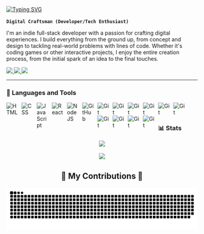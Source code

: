 [![Typing SVG](https://readme-typing-svg.demolab.com?font=Fira+Code&size=25&duration=4000&pause=10000&color=FFFFFF&background=FFFFFF00&random=false&width=850&separator=%3C&lines=Hi+There!+%F0%9F%91%8B;+I'm+Bao+Nguyen.+A+Fullstack+Developer!+%F0%9F%92%BB)](https://git.io/typing-svg)

**`Digital Craftsman (Developer/Tech Enthusiast)`**

I'm an indie full-stack developer with a passion for crafting digital experiences. I build everything from the ground up, from concept and design to tackling real-world problems with lines of code. Whether it's coding games or other interactive projects, I enjoy the entire creation process, from the initial spark of an idea to the final touches.

<div align="left"> 
  <a href="mailto:silentbn@skiff.com">
    <img src="https://img.shields.io/badge/Gmail-333333?style=for-the-badge&logo=gmail&logoColor=red" />
  </a>
  <a href="https://www.linkedin.com/in/nguyendbao/" target="_blank">
    <img src="https://img.shields.io/badge/LinkedIn-0077B5?style=for-the-badge&logo=linkedin&logoColor=white" target="_blank" />
  </a>
  <a href="https://github.com/" target="_blank">
     <img src="https://img.shields.io/badge/Portfolio-FF5722?style=for-the-badge&logo=todoist&logoColor=white" target="_blank" /> <!-- sqlite, safari, google-chrome are other good icon options -->
  </a>
</div>

---

### 🧰 Languages and Tools

<a href="https://www.w3.org/html/" target="_blank">
  <img align="left" alt="HTML" width="30px" style="padding-right:10px;" src="https://cdn.jsdelivr.net/gh/devicons/devicon/icons/html5/html5-plain.svg" />
</a>
<a href="https://www.w3schools.com/css/" target="_blank">
  <img align="left" alt="CSS" width="30px" style="padding-right:10px;" src="https://cdn.jsdelivr.net/gh/devicons/devicon/icons/css3/css3-plain.svg" />
</a>
<a href="https://developer.mozilla.org/en-US/docs/Web/JavaScript" target="_blank">
  <img align="left" alt="JavaScript" width="30px" style="padding-right:10px;" src="https://cdn.jsdelivr.net/gh/devicons/devicon/icons/javascript/javascript-plain.svg" />
</a>
<a href="https://react.dev/" target="_blank">
  <img align="left" alt="React" width="30px" style="padding-right:10px;" src="https://cdn.jsdelivr.net/gh/devicons/devicon/icons/react/react-original.svg" />
</a>
<a href="https://nodejs.org/en" target="_blank">
  <img align="left" alt="NodeJS" width="30px" style="padding-right:10px;" src="https://cdn.jsdelivr.net/gh/devicons/devicon/icons/nodejs/nodejs-original.svg" />
</a>
<a href="https://github.com/" target="_blank">
  <img align="left" alt="GitHub" width="30px" style="padding-right:10px;" src="https://cdn.jsdelivr.net/gh/devicons/devicon/icons/github/github-original.svg" />
</a>
<a href="https://git-scm.com/" target="_blank">
  <img align="left" alt="Git" width="30px" style="padding-right:10px;" src="https://cdn.jsdelivr.net/gh/devicons/devicon/icons/git/git-original.svg" />
</a>
<a href="https://www.cypress.io/" target="_blank">
  <img align="left" alt="Git" width="30px" style="padding-right:10px;" src="https://cdn.jsdelivr.net/gh/devicons/devicon@latest/icons/cypressio/cypressio-original.svg" />
</a>
<a href="https://expressjs.com/" target="_blank">
  <img align="left" alt="Git" width="30px" style="padding-right:10px;" src="https://cdn.jsdelivr.net/gh/devicons/devicon@latest/icons/express/express-original.svg" />
</a>
<a href="https://redux.js.org/" target="_blank">
  <img align="left" alt="Git" width="30px" style="padding-right:10px;" src="https://cdn.jsdelivr.net/gh/devicons/devicon@latest/icons/redux/redux-original.svg" />
</a>
<a href="https://www.postman.com/" target="_blank">
  <img align="left" alt="Git" width="30px" style="padding-right:10px;" src="https://cdn.jsdelivr.net/gh/devicons/devicon@latest/icons/postman/postman-original.svg" />
</a>
<a href="https://posit.co/download/rstudio-desktop/" target="_blank">
  <img align="left" alt="Git" width="30px" style="padding-right:10px;" src="https://cdn.jsdelivr.net/gh/devicons/devicon@latest/icons/rstudio/rstudio-original.svg" />
</a>
<a href="https://getbootstrap.com/" target="_blank">
  <img align="left" alt="Git" width="30px" style="padding-right:10px;" src="https://cdn.jsdelivr.net/gh/devicons/devicon@latest/icons/bootstrap/bootstrap-original.svg" />
</a>
<a href="https://lesscss.org/" target="_blank">
  <img align="left" alt="Git" width="30px" style="padding-right:10px;" src="https://cdn.jsdelivr.net/gh/devicons/devicon@latest/icons/less/less-plain-wordmark.svg" />
</a>
<a href="https://nextjs.org/" target="_blank">
  <img align="left" alt="Git" width="30px" style="padding-right:10px;" src="https://cdn.jsdelivr.net/gh/devicons/devicon@latest/icons/nextjs/nextjs-original.svg" />
</a>
<a href="https://axios-http.com/" target="_blank">
  <img align="left" alt="Git" width="30px" style="padding-right:10px;" src="https://cdn.jsdelivr.net/gh/devicons/devicon@latest/icons/axios/axios-plain.svg" />
</a>
<br />

#

### 📊 Stats

<p align="center">
  <img src="https://github-readme-stats.vercel.app/api?username=SilentBN&show_icons=true&theme=radical" />
 </p>

 <p align="center">
  <img src="https://github-readme-stats.vercel.app/api/top-langs/?username=SilentBN&theme=radical" />
</p>

<div align="center">
  <h2>🐍 My Contributions 🐍</h2>
  <img alt="snake eating my contributions" src="https://raw.githubusercontent.com/SilentBN/SilentBN/output/github-contribution-grid-snake-dark.svg" />
</div>

<!--
**SilentBN/SilentBN** is a ✨ _special_ ✨ repository because its `README.md` (this file) appears on your GitHub profile.

Here are some ideas to get you started:

- 🔭 I’m currently working on ...
- 🌱 I’m currently learning ...
- 👯 I’m looking to collaborate on ...
- 🤔 I’m looking for help with ...
- 💬 Ask me about ...
- 📫 How to reach me: ...
- 😄 Pronouns: ...
- ⚡ Fun fact: ...
-->

